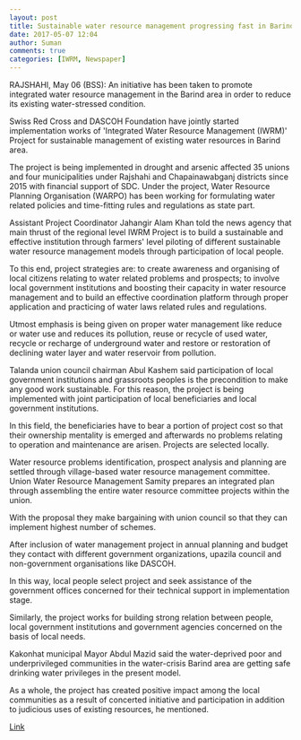 ```yaml
---
layout: post
title: Sustainable water resource management progressing fast in Barind area
date: 2017-05-07 12:04
author: Suman
comments: true
categories: [IWRM, Newspaper]
---
```

RAJSHAHI, May 06 (BSS): An initiative has been taken to promote integrated water resource management in the Barind area in order to reduce its existing water-stressed condition.

Swiss Red Cross and DASCOH Foundation have jointly started implementation works of 'Integrated Water Resource Management (IWRM)' Project for sustainable management of existing water resources in Barind area.

The project is being implemented in drought and arsenic affected 35 unions and four municipalities under Rajshahi and Chapainawabganj districts since 2015 with financial support of SDC. Under the project, Water Resource Planning Organisation (WARPO) has been working for formulating water related policies and time-fitting rules and regulations as state part.

Assistant Project Coordinator Jahangir Alam Khan told the news agency that main thrust of the regional level IWRM Project is to build a sustainable and effective institution through farmers' level piloting of different sustainable water resource management models through participation of local people.

To this end, project strategies are: to create awareness and organising of local citizens relating to water related problems and prospects; to involve local government institutions and boosting their capacity in water resource management and to build an effective coordination platform through proper application and practicing of water laws related rules and regulations.

Utmost emphasis is being given on proper water management like reduce or water use and reduces its pollution, reuse or recycle of used water, recycle or recharge of underground water and restore or restoration of declining water layer and water reservoir from pollution.

Talanda union council chairman Abul Kashem said participation of local government institutions and grassroots peoples is the precondition to make any good work sustainable. For this reason, the project is being implemented with joint participation of local beneficiaries and local government institutions.

In this field, the beneficiaries have to bear a portion of project cost so that their ownership mentality is emerged and afterwards no problems relating to operation and maintenance are arisen. Projects are selected locally.

Water resource problems identification, prospect analysis and planning are settled through village-based water resource management committee. Union Water Resource Management Samity prepares an integrated plan through assembling the entire water resource committee projects within the union.

With the proposal they make bargaining with union council so that they can implement highest number of schemes.

After inclusion of water management project in annual planning and budget they contact with different government organizations, upazila council and non-government organisations like DASCOH.

In this way, local people select project and seek assistance of the government offices concerned for their technical support in implementation stage.

Similarly, the project works for building strong relation between people, local government institutions and government agencies concerned on the basis of local needs.

Kakonhat municipal Mayor Abdul Mazid said the water-deprived poor and underprivileged communities in the water-crisis Barind area are getting safe drinking water privileges in the present model.

As a whole, the project has created positive impact among the local communities as a result of concerted initiative and participation in addition to judicious uses of existing resources, he mentioned.

<a href="http://print.thefinancialexpress-bd.com/2017/05/07/171817">Link</a>
